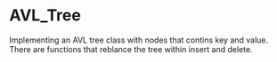 # AVL_Tree
Implementing an AVL tree class with nodes that contins key and value.
There are functions that reblance the tree within insert and delete.
